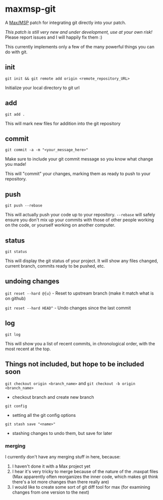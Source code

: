 # maxmsp-git

A [Max/MSP](https://cycling74.com/products/max/) patch for integrating git directly into your patch.

*This patch is still very new and under development, use at your own risk!*
Please report issues and I will happily fix them :)

This currently implements only a few of the many powerful things you can do with git.

## init

`git init && git remote add origin <remote_repository_URL>`

Initialize your local directory to git url

## add

`git add .`

This will mark new files for addition into the git repository

## commit

`git commit -a -m "<your_message_here>"`

Make sure to include your git commit message so you know what change you made!

This will "commit" your changes, marking them as ready to push to your repository.

## push

`git push --rebase`

This will actually push your code up to your repository.  `--rebase` will safely ensure you don't mix up your commits with those of other people working on the code, or yourself working on another computer.

## status

`git status`

This will display the git status of your project.  It will show any files changed, current branch, commits ready to be pushed, etc.

## undoing changes

`git reset --hard @{u}` - Reset to upstream branch (make it match what is on github)

`git reset --hard HEAD^` - Undo changes since the last commit

## log

`git log`

This will show you a list of recent commits, in chronological order, with the most recent at the top.

## Things not included, but hope to be included soon

`git checkout origin <branch_name>` and `git checkout -b origin <branch_name>`

- checkout branch and create new branch

`git config`

- setting all the git config options

`git stash save "<name>"`

- stashing changes to undo them, but save for later

### merging

I currently don't have any merging stuff in here, because:

1.  I haven't done it with a Max project yet
2.  I hear it's very tricky to merge because of the nature of the .maxpat files (Max apparently often reorganizes the inner code, which makes git think there's a lot more changes than there really are)
3.  I would like to create some sort of git diff tool for max (for examining changes from one version to the next)
